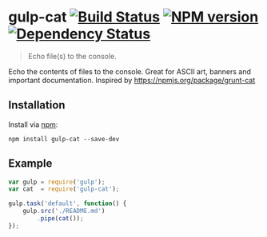 # gulp-cat [![Build Status](https://travis-ci.org/ben-eb/gulp-cat.svg?branch=master)](https://travis-ci.org/ben-eb/gulp-cat) [![NPM version](https://badge.fury.io/js/gulp-cat.png)](http://badge.fury.io/js/gulp-cat) [![Dependency Status](https://gemnasium.com/ben-eb/gulp-cat.png)](https://gemnasium.com/ben-eb/gulp-cat)

> Echo file(s) to the console.

Echo the contents of files to the console. Great for ASCII art, banners and important documentation. Inspired by https://npmjs.org/package/grunt-cat

## Installation

Install via [npm](https://npmjs.org/package/gulp-cat):

```
npm install gulp-cat --save-dev
```

## Example

```js
var gulp = require('gulp');
var cat  = require('gulp-cat');

gulp.task('default', function() {
    gulp.src('./README.md')
        .pipe(cat());
});
```
